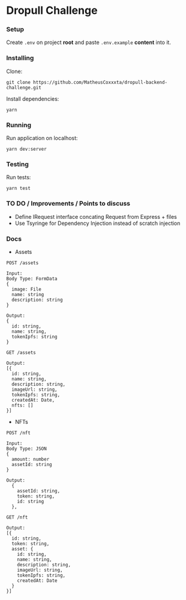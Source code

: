 # Dropull Challenge

### Setup
Create `.env` on project **root** and paste `.env.example` **content** into it.

### Installing

Clone:
```
git clone https://github.com/MatheusCoxxxta/dropull-backend-challenge.git
```

Install dependencies:
```
yarn
```
### Running

Run application on localhost:
```
yarn dev:server
```


### Testing

Run tests:
```
yarn test
```

### TO DO / Improvements / Points to discuss

* Define IRequest interface concating Request from Express + files
* Use Tsyringe for Dependency Injection instead of scratch injection


### Docs

- Assets
```
POST /assets

Input:
Body Type: FormData
{
  image: File
  name: string
  description: string
}

Output:
{
  id: string,
  name: string,
  tokenIpfs: string
}
```

```
GET /assets

Output:
[{
  id: string,
  name: string,
  description: string,
  imageUrl: string,
  tokenIpfs: string,
  createdAt: Date,
  nfts: []
}]
```

- NFTs
```
POST /nft

Input:
Body Type: JSON
{
  amount: number
  assetId: string
}

Output:
  {
    assetId: string,
    token: string,
    id: string
  },
```

```
GET /nft

Output:
[{
  id: string,
  token: string,
  asset: {
    id: string,
    name: string,
    description: string,
    imageUrl: string,
    tokenIpfs: string,
    createdAt: Date
  }
}]
```
